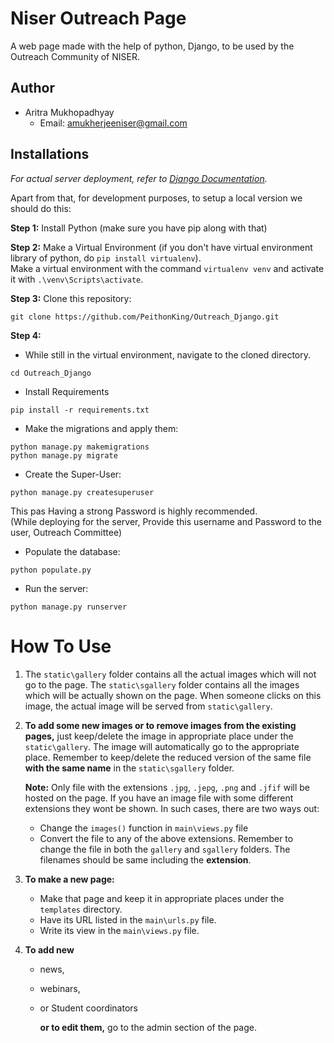 
# Niser Outreach Page

A web page made with the help of python, Django, to be used by the Outreach Community of NISER.


## Author
* Aritra Mukhopadhyay
    * Email: [amukherjeeniser@gmail.com](mailto:amukherjeeniser@gmail.com)

  
## Installations
  *For actual server deployment, refer to [Django Documentation](https://docs.djangoproject.com/en/3.2/howto/deployment/).*
  
  Apart from that, for development purposes, to setup a local version we should do this:

**Step 1:** Install Python (make sure you have pip along with that)


**Step 2:** Make a Virtual Environment (if you don't have virtual environment library of python, do `pip install virtualenv`).\
Make a virtual environment with the command `virtualenv venv` and activate it with `.\venv\Scripts\activate`.

**Step 3:** Clone this repository:
```
git clone https://github.com/PeithonKing/Outreach_Django.git
```

**Step 4:**
* While still in the virtual environment, navigate to the cloned directory.
```
cd Outreach_Django
```

* Install Requirements
```
pip install -r requirements.txt
```

* Make the migrations and apply them:
```
python manage.py makemigrations
python manage.py migrate
```

* Create the Super-User:
```
python manage.py createsuperuser
```
This pas
Having a strong Password is highly recommended.\
(While deploying for the server, Provide this username and Password to the user, Outreach Committee)

* Populate the database:
```
python populate.py
```

* Run the server:
```
python manage.py runserver
```
# How To Use

1. The `static\gallery` folder contains all the actual images which will not go to the page.
The `static\sgallery` folder contains all the images which will be actually shown on the page. When someone clicks on this image, the actual image will be served from `static\gallery`.

2. **To add some new images or to remove images from the existing pages,** just keep/delete the image in appropriate place under the `static\gallery`. The image will automatically go to the appropriate place. Remember to keep/delete the reduced version of the same file **with the same name** in the `static\sgallery` folder.


    **Note:** Only file with the extensions `.jpg`, `.jepg`, `.png` and `.jfif` will be hosted on the page. If you have an image file with some different extensions they wont be shown. In such cases, there are two ways out:
    - Change the `images()` function in `main\views.py` file
    - Convert the file to any of the above extensions. Remember to change the file in both the `gallery` and `sgallery` folders. The filenames should be same including the **extension**.

3. **To make a new page:**
    - Make that page and keep it in appropriate places under the `templates` directory.
    - Have its URL listed in the `main\urls.py` file.
    - Write its view in the `main\views.py` file.

4. **To add new**
    - news,
    - webinars, 
    - or Student coordinators
        
        **or to edit them,** go to the admin section of the page.
